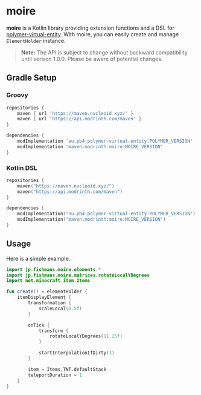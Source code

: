 # moire

**moire** is a Kotlin library providing extension functions and a DSL
for [polymer-virtual-entity](https://github.com/Patbox/polymer). With moire, you can easily create and manage
`ElementHolder` instance.

> **Note:** The API is subject to change without backward compatibility until version 1.0.0. Please be aware of
> potential changes.

## Gradle Setup

### Groovy

```groovy
repositories {
    maven { url 'https://maven.nucleoid.xyz/' }
    maven { url 'https://api.modrinth.com/maven' }
}

dependencies {
    modImplementation 'eu.pb4:polymer-virtual-entity:POLYMER_VERSION'
    modImplementation 'maven.modrinth:moire:MOIRE_VERSION'
}
```

### Kotlin DSL

```kotlin
repositories {
    maven("https://maven.nucleoid.xyz/")
    maven("https://api.modrinth.com/maven")
}

dependencies {
    modImplementation("eu.pb4:polymer-virtual-entity:POLYMER_VERSION")
    modImplementation("maven.modrinth:moire:MOIRE_VERSION")
}
```

## Usage

Here is a simple example.

```kotlin
import jp.fishmans.moire.elements.*
import jp.fishmans.moire.matrices.rotateLocalYDegrees
import net.minecraft.item.Items

fun create() = elementHolder {
    itemDisplayElement {
        transformation {
            scaleLocal(0.5f)
        }

        onTick {
            transform {
                rotateLocalYDegrees(11.25f)
            }

            startInterpolationIfDirty(1)
        }

        item = Items.TNT.defaultStack
        teleportDuration = 1
    }
}
```